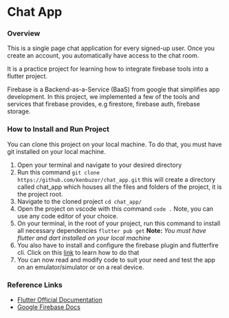 # Chat App

### Overview

This is a single page chat application for every signed-up user. Once you create an account, you automatically have access to the chat room.

It is a practice project for learning how to integrate firebase tools into a flutter project.

Firebase is a Backend-as-a-Service (BaaS) from google that simplifies app development. In this project, we implemented a few of the tools and services that firebase provides, e.g firestore, firebase auth, firebase storage.

### How to Install and Run Project

You can clone this project on your local machine. To do that, you must have git installed on your local machine.

1. Open your terminal and navigate to your desired directory
2. Run this command `git clone https://github.com/kenbuzor/chat_app.git` this will create a directory called chat_app which houses all the files and folders of the project, it is the project root.
3. Navigate to the cloned project `cd chat_app/`
4. Open the project on vscode with this command `code .` Note, you can use any code editor of your choice.
5. On your terminal, in the root of your project, run this command to install all necessary dependencies `flutter pub get`
   **Note:** _You must have flutter and dart installed on your local machine_
6. You also have to install and configure the firebase plugin and flutterfire cli. Click on this [link](https://firebase.google.com/docs/flutter/setup?platform=ios#initialize-firebase) to learn how to do that
7. You can now read and modify code to suit your need and test the app on an emulator/simulator or on a real device.

### Reference Links

- [Flutter Official Documentation](https://docs.flutter.dev/)
- [Google Firebase Docs](https://firebase.google.com)
